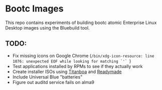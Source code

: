 # Bootc Images

This repo contains experiments of building bootc atomic Enterprise Linux Desktop images using the
Bluebuild tool.

## TODO:

- Fix missing icons on Google Chrome (``/bin/xdg-icon-resource: line 1076: unexpected EOF while looking for matching `'` ``)
- Test applications installed by RPMs to see if they actually work
- Create installer ISOs using [Titanboa](https://github.com/ublue-os/titanboa) and [Readymade](https://github.com/FyraLabs/readymade)
- Include Universal Blue "batteries"
- Figure out auditd service fails on alma9
